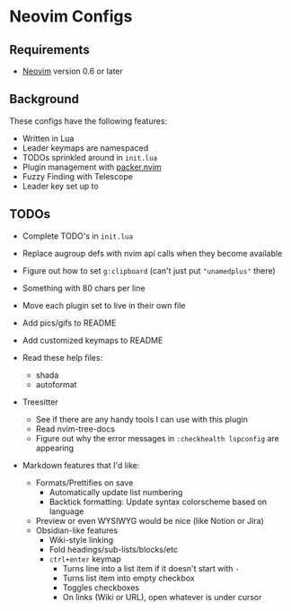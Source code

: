 # Neovim Configs

## Requirements

- [Neovim](https://neovim.io/) version 0.6 or later

## Background

These configs have the following features:
- Written in Lua
- Leader keymaps are namespaced
- TODOs sprinkled around in `init.lua`
- Plugin management with [packer.nvim](https://github.com/wbthomason/packer.nvim)
- Fuzzy Finding with Telescope
- Leader key set up to <Space>

## TODOs

- Complete TODO's in `init.lua`
- Replace augroup defs with nvim api calls when they become available
- Figure out how to set `g:clipboard` (can't just put `"unamedplus"` there)
- Something with 80 chars per line
- Move each plugin set to live in their own file
- Add pics/gifs to README
- Add customized keymaps to README

- Read these help files:
  - shada
  - autoformat

- Treesitter
  - See if there are any handy tools I can use with this plugin
  - Read nvim-tree-docs
  - Figure out why the error messages in `:checkhealth lspconfig` are appearing

- Markdown features that I'd like:
  - Formats/Prettifies on save
    - Automatically update list numbering
    - Backtick formatting: Update syntax colorscheme based on language
  - Preview or even WYSIWYG would be nice (like Notion or Jira)
  - Obsidian-like features
    - Wiki-style linking
    - Fold headings/sub-lists/blocks/etc
    - `ctrl+enter` keymap
      - Turns line into a list item if it doesn't start with `-`
      - Turns list item into empty checkbox
      - Toggles checkboxes
      - On links (Wiki or URL), open whatever is under cursor

